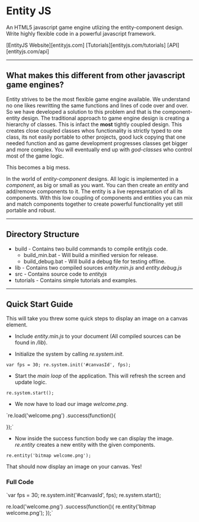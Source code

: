 # Entity JS
An HTML5 javascript game engine utlizing the entity-component design. Write highly flexible code in a powerful javascript framework.

[EntityJS Website][entityjs.com] [Tutorials][entityjs.com/tutorials] [API][entityjs.com/api]

***
## What makes this different from other javascript game engines?
Entity strives to be the most flexible game engine available. We understand no one likes rewritting the same functions and lines of code over and over. So we have developed a solution to this problem and that is the component-entity design. The traditional approach to game engine design is creating a hierarchy of classes. This is infact the **most** tightly coupled design. This creates close coupled classes whos functionality is strictly typed to one class, its not easily portable to other projects, good luck copying that one needed function and as game development progresses classes get bigger and more complex. You will eventually end up with *god-classes* who control most of the game logic.

This becomes a big mess.

In the world of *entity-component* designs. All logic is implemented in a *component*, as big or small as you want. You can then create an *entity* and add/remove components to it. The entity is a live represantation of all its components. With this low coupling of components and entities you can mix and match components together to create powerful functionality yet still portable and robust.

***
## Directory Structure

* build - Contains two build commands to compile entityjs code.
	* build_min.bat - Will build a minified version for release.
	* build_debug.bat - Will build a debug file for testing offline.
* lib - Contains two compiled sources *entity.min.js* and *entity.debug.js*
* src - Contains source code to *entityjs*
* tutorials - Contains simple tutorials and examples.

***
## Quick Start Guide
This will take you threw some quick steps to display an image on a canvas element.

* Include *entity.min.js* to your document (All compiled sources can be found in */lib*).

* Initialize the system by calling *re.system.init*.

`var fps = 30;
re.system.init('#canvasId', fps);`

* Start the *main loop* of the application. This will refresh the screen and update logic.

`re.system.start();`

* We now have to load our image *welcome.png*.

`re.load('welcome.png')
.success(function(){

});`

* Now inside the success function body we can display the image. *re.entity* creates a new entity with the given components.

`re.entity('bitmap welcome.png');`

That should now display an image on your canvas. Yes!

### Full Code
`var fps = 30;
re.system.init('#canvasId', fps);
re.system.start();

re.load('welcome.png')
.success(function(){
	re.entity('bitmap welcome.png');
});`